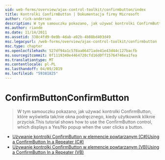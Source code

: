 ```yaml
---
uid: web-forms/overview/ajax-control-toolkit/confirmbutton/index
title: Kontrolki ConfirmButton | Dokumentacja firmy Microsoft
author: rick-anderson
description: W tym samouczku pokazano, jak używać kontrolki ConfirmButton, które wyświetla tak/nie okna podręcznego, kiedy użytkownik kliknie przycisk.
ms.author: riande
ms.date: 11/14/2011
ms.assetid: 338c4fd9-0e9b-4dab-a92b-4b88bd403d49
msc.legacyurl: /web-forms/overview/ajax-control-toolkit/confirmbutton
msc.type: chapter
ms.openlocfilehash: 527df94a1c578aa06471ade41e43d44c127bacfb
ms.sourcegitcommit: 0f1119340e4464720cfd16d0ff15764746ea1fea
ms.translationtype: MT
ms.contentlocale: pl-PL
ms.lasthandoff: 04/09/2019
ms.locfileid: "59381825"
---
```

# <a name="confirmbutton"></a><span data-ttu-id="539b6-103">ConfirmButton</span><span class="sxs-lookup"><span data-stu-id="539b6-103">ConfirmButton</span></span>

> <span data-ttu-id="539b6-104">W tym samouczku pokazano, jak używać kontrolki ConfirmButton, które wyświetla tak/nie okna podręcznego, kiedy użytkownik kliknie przycisk.</span><span class="sxs-lookup"><span data-stu-id="539b6-104">This tutorial shows how to use the ConfirmButton control, which displays a Yes/No popup when the user clicks a button.</span></span>


- [<span data-ttu-id="539b6-105">Używanie kontrolki ConfirmButton w elemencie powtarzanym (C#)</span><span class="sxs-lookup"><span data-stu-id="539b6-105">Using a ConfirmButton In a Repeater (C#)</span></span>](using-a-confirmbutton-in-a-repeater-cs.md)
- [<span data-ttu-id="539b6-106">Używanie kontrolki ConfirmButton w elemencie powtarzanym (VB)</span><span class="sxs-lookup"><span data-stu-id="539b6-106">Using a ConfirmButton In a Repeater (VB)</span></span>](using-a-confirmbutton-in-a-repeater-vb.md)
